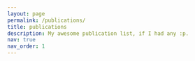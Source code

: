 ```yaml
---
layout: page
permalink: /publications/
title: publications
description: My awesome publication list, if I had any :p.
nav: true
nav_order: 1
---
```

<!-- _pages/publications.md -->
<!-- <div class="publications">

{%- for y in page.years %}
<h2 class="year">{{y}}</h2>
{% bibliography -f papers -q @*[year={{y}}]* %}
{% endfor %}

</div> -->